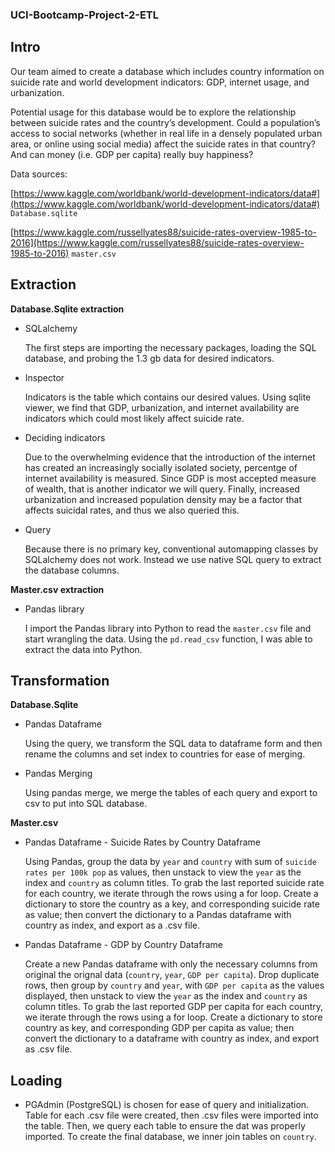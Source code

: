 ### UCI-Bootcamp-Project-2-ETL

## Intro

Our team aimed to create a database which includes country information on suicide rate and world development indicators: GDP, internet usage, and urbanization.

  

Potential usage for this database would be to explore the relationship between suicide rates and the country’s development. Could a population’s access to social networks (whether in real life in a densely populated urban area, or online using social media) affect the suicide rates in that country? And can money (i.e. GDP per capita) really buy happiness?

  

Data sources:

[https://www.kaggle.com/worldbank/world-development-indicators/data#](https://www.kaggle.com/worldbank/world-development-indicators/data#) `Database.sqlite`

[https://www.kaggle.com/russellyates88/suicide-rates-overview-1985-to-2016](https://www.kaggle.com/russellyates88/suicide-rates-overview-1985-to-2016) `master.csv`

## Extraction

**Database.Sqlite extraction**

 - SQLalchemy

	The first steps are importing the necessary packages, loading the SQL database, and probing the 1.3 gb data for desired indicators.

 - Inspector

	Indicators is the table which contains our desired values. Using sqlite viewer, we find that GDP, urbanization, and internet availability are indicators which could most likely affect suicide rate.
	

- Deciding indicators 

	Due to the overwhelming evidence that the introduction of the internet has created an increasingly socially isolated society, percentge of internet availability is measured. Since GDP is most accepted measure of wealth, that is another indicator we will query. Finally, increased urbanization and increased population density may be a factor that affects suicidal rates, and thus we also queried this.

- Query

	Because there is no primary key, conventional automapping classes by SQLalchemy does not work. Instead we use native SQL query to extract the database columns.

  

**Master.csv extraction**

- Pandas library
	
	I import the Pandas library into Python to read the `master.csv` file and start wrangling the data. Using the `pd.read_csv` function, I was able to extract the data into Python.

## Transformation

**Database.Sqlite**

 - Pandas Dataframe

	Using the query, we transform the SQL data to dataframe form and then rename the columns and set index to countries for ease of merging.

 - Pandas Merging

	Using pandas merge, we merge the tables of each query and export to csv to put into SQL database.

  

**Master.csv**

* Pandas Dataframe - Suicide Rates by Country Dataframe

	Using Pandas, group the data by `year` and `country` with sum of `suicide rates per 100k pop` as values, then unstack to view the `year` as the index and `country` as column titles. To grab the last reported suicide rate for each country, we iterate through the rows using a for loop. Create a dictionary to store the country as a key, and corresponding suicide rate as value; then convert the dictionary to a Pandas dataframe with country as index, and export as a .csv file.

* Pandas Dataframe - GDP by Country Dataframe

	Create a new Pandas dataframe with only the necessary columns from original the orignal data (`country`, `year`, `GDP per capita`). Drop duplicate rows, then group by `country` and `year`, with `GDP per capita` as the values displayed, then unstack to view the `year` as the index and `country` as column titles. To grab the last reported GDP per capita for each country, we iterate through the rows using a for loop. Create a dictionary to store country as key, and corresponding GDP per capita as value; then convert the dictionary to a dataframe with country as index, and export as .csv file.

## Loading

* PGAdmin (PostgreSQL) is chosen for ease of query and initialization. Table for each .csv file were created, then .csv files were imported into the table. Then, we query each table to ensure the dat was properly imported. To create the final database, we inner join tables on `country`.

